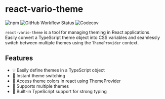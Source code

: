 # react-vario-theme

![npm](https://img.shields.io/npm/v/react-vario-theme)
![GitHub Workflow Status](repository/CI)
![Codecov](https://img.shields.io/codecov/c/github/username/repository)

`react-vario-theme` is a tool for managing theming in React applications. Easily convert a TypeScript theme object into CSS variables and seamlessly switch between multiple themes using the `ThemeProvider` context.

## Features

- 💡 Easily define themes in a TypeScript object
- 🔄 Instant theme switching
- 🎨 Access theme colors in react using ThemeProvider
- 💫 Supports multiple themes
- 🤖 Built-in TypeScript support for strong typing
